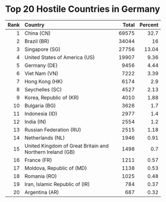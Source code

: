 # Top 20 Hostile Countries in Germany

| Rank | Country | Total | Percent |
| ---: | :------ | ----: | ------: |
| 1 | China (CN) | 69575 | 32.7 |
| 2 | Brazil (BR) | 34044 | 16 |
| 3 | Singapore (SG) | 27756 | 13.04 |
| 4 | United States of America (US) | 19907 | 9.36 |
| 5 | Germany (DE) | 9456 | 4.44 |
| 6 | Viet Nam (VN) | 7222 | 3.39 |
| 7 | Hong Kong (HK) | 6174 | 2.9 |
| 8 | Seychelles (SC) | 4527 | 2.13 |
| 9 | Korea, Republic of (KR) | 4010 | 1.88 |
| 10 | Bulgaria (BG) | 3626 | 1.7 |
| 11 | Indonesia (ID) | 2977 | 1.4 |
| 12 | India (IN) | 2554 | 1.2 |
| 13 | Russian Federation (RU) | 2515 | 1.18 |
| 14 | Netherlands (NL) | 1946 | 0.91 |
| 15 | United Kingdom of Great Britain and Northern Ireland (GB) | 1498 | 0.7 |
| 16 | France (FR) | 1211 | 0.57 |
| 17 | Moldova, Republic of (MD) | 1138 | 0.53 |
| 18 | Romania (RO) | 1025 | 0.48 |
| 19 | Iran, Islamic Republic of (IR) | 784 | 0.37 |
| 20 | Argentina (AR) | 687 | 0.32 |
